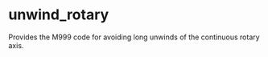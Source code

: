 unwind_rotary
=============

Provides the M999 code for avoiding long unwinds of the continuous rotary axis.
